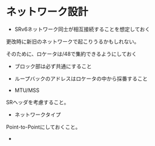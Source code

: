 # ネットワーク設計


- SRv6ネットワーク同士が相互接続することを想定しておく

更改時に新旧のネットワークで起こりうるかもしれない。

そのために、ロケータは/48で集約できるようにしておく

- ブロック部は必ず共通にすること

- ループバックのアドレスはロケータの中から採番すること




- MTU/MSS

SRヘッダを考慮すること。


- ネットワークタイプ

Point-to-Pointにしておくこと。

-
